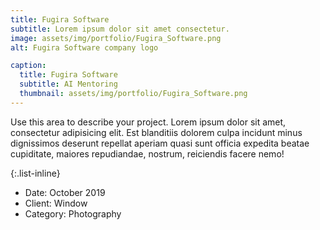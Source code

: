 ```yaml
---
title: Fugira Software
subtitle: Lorem ipsum dolor sit amet consectetur.
image: assets/img/portfolio/Fugira_Software.png
alt: Fugira Software company logo

caption:
  title: Fugira Software
  subtitle: AI Mentoring
  thumbnail: assets/img/portfolio/Fugira_Software.png
---
```

Use this area to describe your project. Lorem ipsum dolor sit amet, consectetur adipisicing elit. Est blanditiis dolorem culpa incidunt minus dignissimos deserunt repellat aperiam quasi sunt officia expedita beatae cupiditate, maiores repudiandae, nostrum, reiciendis facere nemo!

{:.list-inline}
- Date: October 2019
- Client: Window
- Category: Photography

